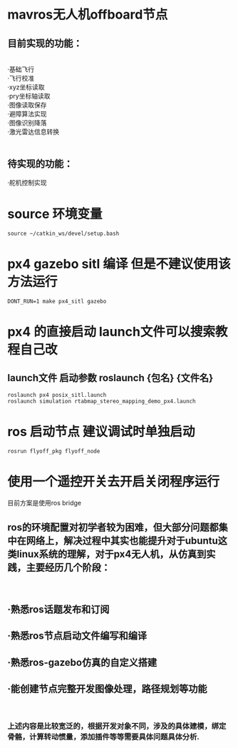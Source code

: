  <h1>mavros无人机offboard节点</h1>
<h2>目前实现的功能：</h2></br>
·基础飞行 </br>
·飞行校准</br>
·xyz坐标读取</br>
·pry坐标轴读取</br>
·图像读取保存</br>
·避障算法实现</br>
·图像识别降落</br>
·激光雷达信息转换</br>
</br>
<h2>待实现的功能：</h2>
·舵机控制实现
</br>


# source 环境变量
	source ~/catkin_ws/devel/setup.bash

# px4 gazebo sitl 编译 但是不建议使用该方法运行
	DONT_RUN=1 make px4_sitl gazebo

# px4 的直接启动 launch文件可以搜索教程自己改

<h2>launch文件 启动参数 roslaunch {包名} {文件名}</h2>

	roslaunch px4 posix_sitl.launch
	roslaunch simulation rtabmap_stereo_mapping_demo_px4.launch

# ros 启动节点 建议调试时单独启动 
	rosrun flyoff_pkg flyoff_node

# 使用一个遥控开关去开启关闭程序运行
目前方案是使用ros bridge


## 	ros的环境配置对初学者较为困难，但大部分问题都集中在网络上，解决过程中其实也能提升对于ubuntu这类linux系统的理解，对于px4无人机，从仿真到实践，主要经历几个阶段：

</br>
<h2>·熟悉ros话题发布和订阅</h2>
<h2>·熟悉ros节点启动文件编写和编译</h2>
<h2>·熟悉ros-gazebo仿真的自定义搭建</h2>
<h2>·能创建节点完整开发图像处理，路径规划等功能</h2></br>
<h3>上述内容是比较宽泛的，根据开发对象不同，涉及的具体建模，绑定骨骼，计算转动惯量，添加插件等等需要具体问题具体分析.</h3></br>